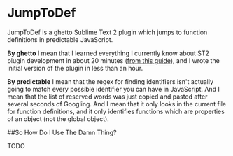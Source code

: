 JumpToDef
=========

JumpToDef is a ghetto Sublime Text 2 plugin which jumps to function definitions in predictable JavaScript.

**By ghetto** I mean that I learned everything I currently know about ST2 plugin development in about 20 minutes
([from this guide](http://net.tutsplus.com/tutorials/python-tutorials/how-to-create-a-sublime-text-2-plugin/)), and 
I wrote the initial version of the plugin in less than an hour.

**By predictable** I mean that the regex for finding identifiers isn't actually going to match every possible 
identifier you can have in JavaScript.  And I mean that the list of reserved words was just copied and pasted after 
several seconds of Googling.  And I mean that it only looks in the current file for function definitions, and it only 
identifies functions which are properties of an object (not the global object).

##So How Do I Use The Damn Thing?

TODO
